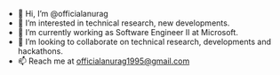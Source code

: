 - 👋 Hi, I’m @officialanurag
- 👀 I’m interested in technical research, new developments.
- 🌱 I’m currently working as Software Engineer II at Microsoft.
- 💞️ I’m looking to collaborate on technical research, developments and hackathons.
- 📫 Reach me at officialanurag1995@gmail.com

<!---
officialanurag/officialanurag is a ✨ special ✨ repository because its `README.md` (this file) appears on your GitHub profile.
You can click the Preview link to take a look at your changes.
--->
